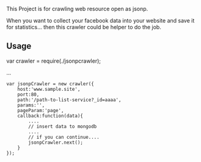 This Project is for crawling web resource open as jsonp.

When you want to collect your facebook data into your website and save it for statistics... 
then this crawler could be helper to do the job.



Usage
-----------------------------------------------
var crawler = require(./jsonpcrawler);

...

	var jsonpCrawler = new crawler({
		host:'www.sample.site',
		port:80,
		path:'/path-to-list-service?_id=aaaa',
		params:'',
		pageParam:'page',
		callback:function(data){
			.... 
			// insert data to mongodb
			....
			// if you can continue....
			jsonpCrawler.next();
		}
	});



